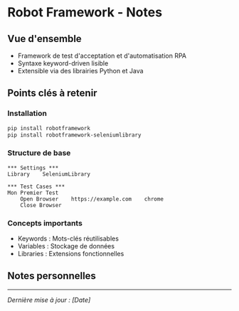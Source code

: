 # Robot Framework - Notes

## Vue d'ensemble
- Framework de test d'acceptation et d'automatisation RPA
- Syntaxe keyword-driven lisible
- Extensible via des librairies Python et Java

## Points clés à retenir

### Installation
```bash
pip install robotframework
pip install robotframework-seleniumlibrary
```

### Structure de base
```robot
*** Settings ***
Library    SeleniumLibrary

*** Test Cases ***
Mon Premier Test
    Open Browser    https://example.com    chrome
    Close Browser
```

### Concepts importants
- Keywords : Mots-clés réutilisables
- Variables : Stockage de données
- Libraries : Extensions fonctionnelles

## Notes personnelles

<!-- Ajouter vos notes et observations ici -->

---
*Dernière mise à jour : [Date]* 